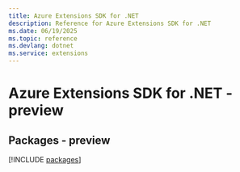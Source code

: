 ```yaml
---
title: Azure Extensions SDK for .NET
description: Reference for Azure Extensions SDK for .NET
ms.date: 06/19/2025
ms.topic: reference
ms.devlang: dotnet
ms.service: extensions
---
```

# Azure Extensions SDK for .NET - preview
## Packages - preview
[!INCLUDE [packages](extensions-index.md)]